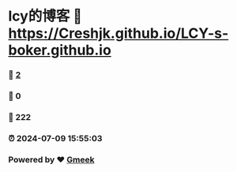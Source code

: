# lcy的博客 :link: https://Creshjk.github.io/LCY-s-boker.github.io 
### :page_facing_up: [2](https://Creshjk.github.io/LCY-s-boker.github.io/tag.html) 
### :speech_balloon: 0 
### :hibiscus: 222 
### :alarm_clock: 2024-07-09 15:55:03 
### Powered by :heart: [Gmeek](https://github.com/Meekdai/Gmeek)
